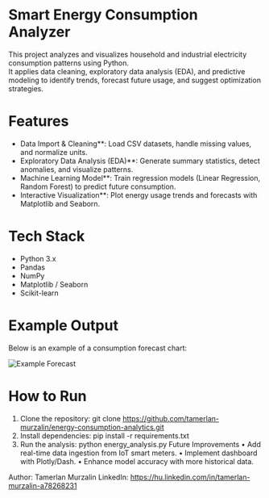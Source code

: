 # Smart Energy Consumption Analyzer

This project analyzes and visualizes household and industrial electricity consumption patterns using Python.  
It applies data cleaning, exploratory data analysis (EDA), and predictive modeling to identify trends, forecast future usage, and suggest optimization strategies.

# Features
- Data Import & Cleaning**: Load CSV datasets, handle missing values, and normalize units.
- Exploratory Data Analysis (EDA)**: Generate summary statistics, detect anomalies, and visualize patterns.
- Machine Learning Model**: Train regression models (Linear Regression, Random Forest) to predict future consumption.
- Interactive Visualization**: Plot energy usage trends and forecasts with Matplotlib and Seaborn.

# Tech Stack
- Python 3.x
- Pandas
- NumPy
- Matplotlib / Seaborn
- Scikit-learn

# Example Output
Below is an example of a consumption forecast chart:

![Example Forecast](images/example_forecast.png)

# How to Run
1. Clone the repository:
git clone https://github.com/tamerlan-murzalin/energy-consumption-analytics.git
2.	Install dependencies:
pip install -r requirements.txt
3.	Run the analysis:
python energy_analysis.py
Future Improvements
	•	Add real-time data ingestion from IoT smart meters.
	•	Implement dashboard with Plotly/Dash.
	•	Enhance model accuracy with more historical data.

Author: Tamerlan Murzalin
LinkedIn: https://hu.linkedin.com/in/tamerlan-murzalin-a78268231

